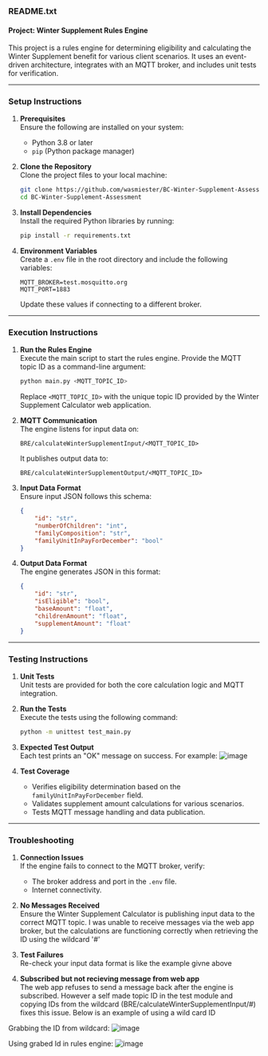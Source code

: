 ### **README.txt**

#### **Project: Winter Supplement Rules Engine**

This project is a rules engine for determining eligibility and calculating the Winter Supplement benefit for various client scenarios. It uses an event-driven architecture, integrates with an MQTT broker, and includes unit tests for verification.

---

### **Setup Instructions**

1. **Prerequisites**  
   Ensure the following are installed on your system:
   - Python 3.8 or later
   - `pip` (Python package manager)

2. **Clone the Repository**  
   Clone the project files to your local machine:
   ```bash
   git clone https://github.com/wasmiester/BC-Winter-Supplement-Assessment.git
   cd BC-Winter-Supplement-Assessment
   ```

3. **Install Dependencies**  
   Install the required Python libraries by running:
   ```bash
   pip install -r requirements.txt
   ```

4. **Environment Variables**  
   Create a `.env` file in the root directory and include the following variables:
   ```plaintext
   MQTT_BROKER=test.mosquitto.org
   MQTT_PORT=1883
   ```
   Update these values if connecting to a different broker.

---

### **Execution Instructions**

1. **Run the Rules Engine**  
   Execute the main script to start the rules engine. Provide the MQTT topic ID as a command-line argument:
   ```bash
   python main.py <MQTT_TOPIC_ID>
   ```
   Replace `<MQTT_TOPIC_ID>` with the unique topic ID provided by the Winter Supplement Calculator web application.

2. **MQTT Communication**  
   The engine listens for input data on:
   ```plaintext
   BRE/calculateWinterSupplementInput/<MQTT_TOPIC_ID>
   ```
   It publishes output data to:
   ```plaintext
   BRE/calculateWinterSupplementOutput/<MQTT_TOPIC_ID>
   ```

3. **Input Data Format**  
   Ensure input JSON follows this schema:
   ```json
   {
       "id": "str", 
       "numberOfChildren": "int",
       "familyComposition": "str", 
       "familyUnitInPayForDecember": "bool"
   }
   ```

4. **Output Data Format**  
   The engine generates JSON in this format:
   ```json
   {
       "id": "str", 
       "isEligible": "bool", 
       "baseAmount": "float", 
       "childrenAmount": "float", 
       "supplementAmount": "float"
   }
   ```

---

### **Testing Instructions**

1. **Unit Tests**  
   Unit tests are provided for both the core calculation logic and MQTT integration.

2. **Run the Tests**  
   Execute the tests using the following command:
   ```bash
   python -m unittest test_main.py
   ```

3. **Expected Test Output**  
   Each test prints an "OK" message on success. For example:
  ![image](https://github.com/user-attachments/assets/84949fe0-1899-435e-b6b4-7bc485d9223c)


4. **Test Coverage**  
   - Verifies eligibility determination based on the `familyUnitInPayForDecember` field.
   - Validates supplement amount calculations for various scenarios.
   - Tests MQTT message handling and data publication.

---

### **Troubleshooting**

1. **Connection Issues**  
   If the engine fails to connect to the MQTT broker, verify:
   - The broker address and port in the `.env` file.
   - Internet connectivity.

2. **No Messages Received**  
   Ensure the Winter Supplement Calculator is publishing input data to the correct MQTT topic. I was unable to receive messages via the web app broker, but the calculations are functioning correctly when retrieving the ID using the wildcard '#'

3. **Test Failures**  
   Re-check your input data format is like the example givne above
   
4. **Subscribed  but not recieving message from web app**  
   The web app refuses to send a message back after the engine is subscribed. However a self made topic ID in the test module and copying IDs from the wildcard (BRE/calculateWinterSupplementInput/#) fixes this issue. Below is an example of using a wild card ID

Grabbing the ID from wildcard:
![image](https://github.com/user-attachments/assets/13967422-a205-43eb-8410-db15ffa9768a)

Using grabed Id in rules engine:
![image](https://github.com/user-attachments/assets/466af60c-c252-49f5-b7d9-07eb4a41ec23)

